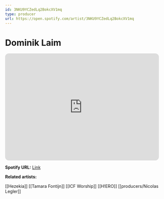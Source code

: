 ```yaml
---
id: 3NKU9YCZedLq2BokcXV1mq
type: producer
url: https://open.spotify.com/artist/3NKU9YCZedLq2BokcXV1mq
---
```

# Dominik Laim

<iframe style="border-radius:12px" src="https://open.spotify.com/embed/artist/3NKU9YCZedLq2BokcXV1mq" width="100%" height="352" frameBorder="0" allowfullscreen="" allow="autoplay; clipboard-write; encrypted-media; fullscreen; picture-in-picture" loading="lazy"></iframe>

**Spotify URL:** [Link](https://open.spotify.com/artist/3NKU9YCZedLq2BokcXV1mq)

**Related artists:**

[[Hezekia]]
[[Tamara Fontijn]]
[[ICF Worship]]
[[H!ERO]]
[[producers/Nicolas Legler]]
